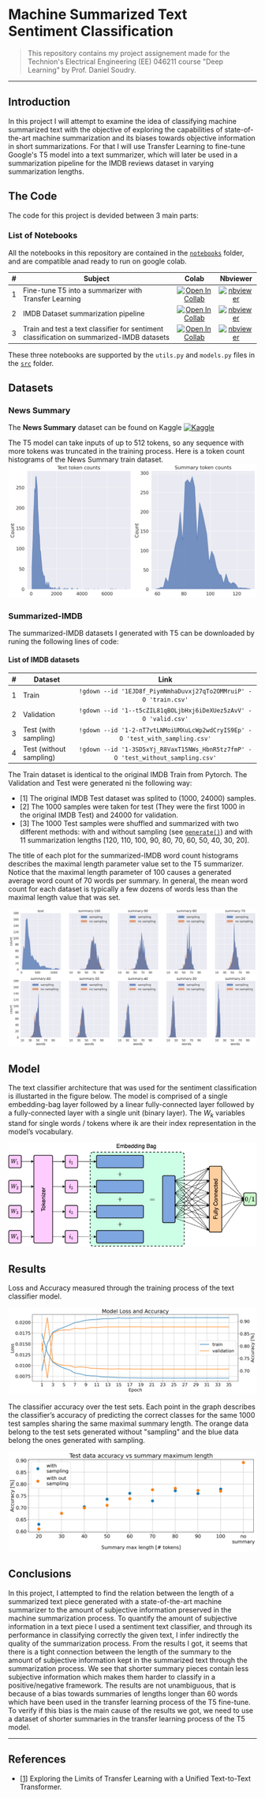 # Machine Summarized Text Sentiment Classification

> This repository contains my project assignement made for the Technion's Electrical Engineering (EE) 046211 course "Deep Learning" by Prof. Daniel Soudry.
---

## Introduction
In this project I will attempt to examine the idea of classifying machine summarized text with the objective of exploring the capabilities of state-of-the-art machine summarization and its biases towards objective information in short summarizations. For that I will use Transfer Learning to fine-tune Google's T5 model into a text summarizer, which will later be used in a summarization pipeline for the IMDB reviews dataset in varying summarization lengths.

## The Code
The code for this project is devided between 3 main parts:

### List of Notebooks

All the notebooks in this repository are contained in the [`notebooks`](/notebooks) folder, and are compatible anad ready to run on google colab.

| #   | Subject                                         | Colab             | Nbviewer               |
|:----:|------------------------------------------------|:-----------------:|:---------------------:|
| 1   | Fine-tune T5 into a summarizer with Transfer Learning                   | [![Open In Collab](https://colab.research.google.com/assets/colab-badge.svg)](https://colab.research.google.com/github/RoyElkabetz/Sentiment-Classification-of-Machine-Summarized-Text/blob/main/notebooks/Text_summarization_using_T5.ipynb)        | [![nbviewer](https://raw.githubusercontent.com/jupyter/design/master/logos/Badges/nbviewer_badge.svg)](https://nbviewer.jupyter.org/github/RoyElkabetz/Text-Summarization-with-Deep-Learning/blob/main/notebooks/Text_summarization_using_T5.ipynb)|
| 2   | IMDB Dataset summarization pipeline                  | [![Open In Collab](https://colab.research.google.com/assets/colab-badge.svg)](https://colab.research.google.com/github/RoyElkabetz/Sentiment-Classification-of-Machine-Summarized-Text/blob/main/notebooks/T5_Summarizer_pipeline.ipynb)        | [![nbviewer](https://raw.githubusercontent.com/jupyter/design/master/logos/Badges/nbviewer_badge.svg)](https://nbviewer.jupyter.org/github/RoyElkabetz/Text-Summarization-with-Deep-Learning/blob/main/notebooks/T5_Summarizer_pipeline.ipynb)|
| 3   | Train and test a text classifier for sentiment classification on summarized-IMDB datasets                   | [![Open In Collab](https://colab.research.google.com/assets/colab-badge.svg)](https://colab.research.google.com/github/RoyElkabetz/Text-Summarization-with-Deep-Learning/blob/main/notebooks/Text_Classification_full_vs_machine_summarized.ipynb#scrollTo=blFvDB1GBvDP)        | [![nbviewer](https://raw.githubusercontent.com/jupyter/design/master/logos/Badges/nbviewer_badge.svg)](https://nbviewer.jupyter.org/github/RoyElkabetz/Text-Summarization-with-Deep-Learning/blob/main/notebooks/Text_Classification_full_vs_machine_summarized.ipynb)

These three notebooks are supported by the `utils.py` and `models.py` files in the [`src`](/src) folder.

## Datasets
### News Summary
The **News Summary** dataset can be found on Kaggle [![Kaggle](https://kaggle.com/static/images/open-in-kaggle.svg)](https://www.kaggle.com/sunnysai12345/news-summary)

The T5 model can take inputs of up to 512 tokens, so any sequence with more tokens was truncated in the training process. Here is a token count histograms of the News Summary train dataset. 
![image](Figures/news_summary_histogram.png)


### Summarized-IMDB
The summarized-IMDB datasets I generated with T5 can be downloaded by runing the following lines of code:



#### List of IMDB datasets

| #   | Dataset                                         | Link             | 
|:----:|------------------------------------------------|:-----------------:|
| 1   | Train                   | `!gdown --id '1EJD8f_PiymNmhaDuvxj27qTo2OMMruiP' -O 'train.csv'`       
| 2   | Validation                   | `!gdown --id '1--t5cZIL81qBOLjbHxj6iDeXUez5zAvV' -O 'valid.csv'`        
| 3   | Test (with sampling)                   | `!gdown --id '1-2-nT7vtLNMoiUMXuLcWp2wdCryIS9Ep' -O 'test_with_sampling.csv'`|
| 4   | Test (without sampling)                   | `!gdown --id '1-3SD5xYj_R8VaxT15NWs_HbnR5tz7fmP' -O 'test_without_sampling.csv'`|

The Train dataset is identical to the original IMDB Train from Pytorch. The Validation and Test were generated ni the following way:
- [1] The original IMDB Test dataset was splited to (1000, 24000) samples.
- [2] The 1000 samples were taken for test (They were the first 1000 in the original IMDB Test) and 24000 for validation.
- [3] The 1000 Test samples were shuffled and summarized with two different methods: with and without sampling (see [`generate()`](https://huggingface.co/transformers/main_classes/model.html#transformers.generation_utils.GenerationMixin.generate)) and with 11 summarization lengths [120, 110, 100, 90, 80, 70, 60, 50, 40, 30, 20].



The title of each plot for the summarized-IMDB word count histograms describes the maximal length parameter value set to the T5 summarizer. Notice that the maximal length parameter of 100 causes a generated average word count of 70 words per summary. In general, the mean word count for each dataset is typically a few dozens of words less than the maximal length value that was set.

![image](Figures/IMDB_histogram.png)

## Model

The text classifier architecture that was used for the sentiment classification is illustarted in the figure below. The model is comprised of a single embedding-bag layer followed by a linear fully-connected layer followed by a fully-connected layer with a single unit (binary layer). The $W_k$ variables stand for single words / tokens where ik are their index representation in the model’s vocabulary.

![image](Figures/classifier_model.png)

## Results


Loss and Accuracy measured through the training process of the text classifier model.

![image](Figures/loss_acc.png)


The classifier accuracy over the test sets. Each point in the graph describes the classifier’s accuracy of predicting the correct classes for the same 1000 test samples sharing the same maximal summary length. The orange data belong to the test sets generated without "sampling" and the blue data belong the ones generated with sampling.

![image](Figures/test_acc.png)

## Conclusions
In this project, I attempted to find the relation between the length of a summarized text piece generated with a state-of-the-art machine summarizer to the amount of subjective information preserved in the machine summarization process. To quantify the amount of subjective information in a text piece I used a sentiment text classifier, and through its performance in classifying correctly the given text, I infer indirectly the quality of the summarization process. From the results I got, it seems that there is a tight connection between the length of the summary to the amount of subjective information kept in the summarized text through the summarization process. We see that shorter summary pieces contain less subjective information which makes them harder to classify in a positive/negative framework. The results are not unambiguous, that is because of a bias towards summaries of lengths longer than 60 words which have been used in the transfer learning process of the T5 fine-tune. To verify if this bias is the main cause of the results we got, we need to use a dataset of shorter summaries in the transfer learning process of the T5 model.

---
## References
- [[1]](https://arxiv.org/abs/1910.10683) Exploring the Limits of Transfer Learning with a Unified Text-to-Text Transformer.
 


